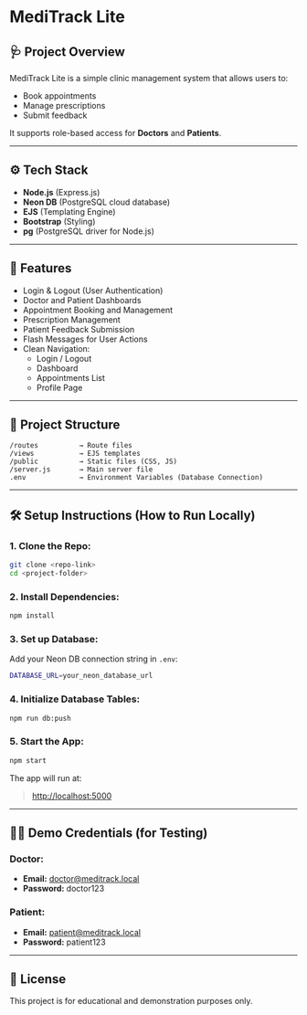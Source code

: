 # MediTrack Lite

## 🩺 Project Overview
MediTrack Lite is a simple clinic management system that allows users to:
- Book appointments
- Manage prescriptions
- Submit feedback

It supports role-based access for **Doctors** and **Patients**.

---

## ⚙️ Tech Stack
- **Node.js** (Express.js)
- **Neon DB** (PostgreSQL cloud database)
- **EJS** (Templating Engine)
- **Bootstrap** (Styling)
- **pg** (PostgreSQL driver for Node.js)

---

## 🚀 Features
- Login & Logout (User Authentication)
- Doctor and Patient Dashboards
- Appointment Booking and Management
- Prescription Management
- Patient Feedback Submission
- Flash Messages for User Actions
- Clean Navigation:
  - Login / Logout
  - Dashboard
  - Appointments List
  - Profile Page

---

## 📂 Project Structure

```
/routes          → Route files  
/views           → EJS templates  
/public          → Static files (CSS, JS)  
/server.js       → Main server file  
.env             → Environment Variables (Database Connection)  
```

---

## 🛠️ Setup Instructions (How to Run Locally)

### 1. Clone the Repo:

```bash
git clone <repo-link>
cd <project-folder>
```

### 2. Install Dependencies:

```bash
npm install
```

### 3. Set up Database:

Add your Neon DB connection string in `.env`:

```bash
DATABASE_URL=your_neon_database_url
```

### 4. Initialize Database Tables:

```bash
npm run db:push
```

### 5. Start the App:

```bash
npm start
```

The app will run at:

> [http://localhost:5000](http://localhost:5000)

---

## 👨‍⚕️ Demo Credentials (for Testing)

### Doctor:

- **Email:** [doctor@meditrack.local](mailto\:doctor@meditrack.local)
- **Password:** doctor123

### Patient:

- **Email:** [patient@meditrack.local](mailto\:patient@meditrack.local)
- **Password:** patient123

---


## 📄 License

This project is for educational and demonstration purposes only.
